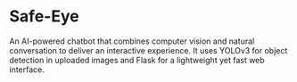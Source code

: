 # Safe-Eye
An AI-powered chatbot that combines computer vision and natural conversation to deliver an interactive experience. It uses YOLOv3 for object detection in uploaded images and Flask for a lightweight yet fast web interface.
